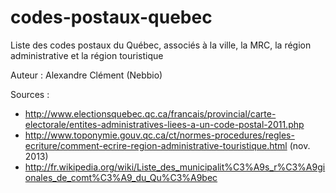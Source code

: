codes-postaux-quebec
====================

Liste des codes postaux du Québec, associés à la ville, la MRC, la région administrative et la région touristique

Auteur : Alexandre Clément (Nebbio)

Sources :
- http://www.electionsquebec.qc.ca/francais/provincial/carte-electorale/entites-administratives-liees-a-un-code-postal-2011.php
- http://www.toponymie.gouv.qc.ca/ct/normes-procedures/regles-ecriture/comment-ecrire-region-administrative-touristique.html (nov. 2013)
- http://fr.wikipedia.org/wiki/Liste_des_municipalit%C3%A9s_r%C3%A9gionales_de_comt%C3%A9_du_Qu%C3%A9bec
